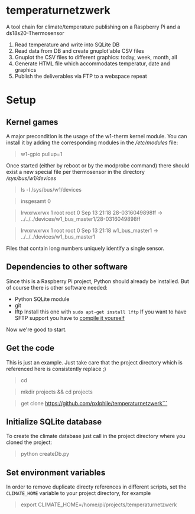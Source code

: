 # temperaturnetzwerk
A tool chain for climate/temperature publishing on a Raspberry Pi and a ds18s20-Thermosensor

1. Read temperature and write into SQLite DB
2. Read data from DB and create gnuplot'able CSV files
3. Gnuplot the CSV files to different graphics: today, week, month, all
4. Generate HTML file which accommodates temperatur, date and graphics
5. Publish the deliverables via FTP to a webspace
repeat

# Setup

## Kernel games
A major precondition is the usage of the w1-therm kernel module. You can install it by adding
the corresponding modules in the */etc/modules* file:

>w1-gpio pullup=1

Once started (either by reboot or by the modprobe command) there should exist a new special file per 
thermosensor in the directory */sys/bus/w1/devices*

> ls -l /sys/bus/w1/devices

> insgesamt 0

> lrwxrwxrwx 1 root root 0 Sep 13 21:18 28-0316049898ff -> ../../../devices/w1_bus_master1/28-0316049898ff

> lrwxrwxrwx 1 root root 0 Sep 13 21:18 w1_bus_master1 -> ../../../devices/w1_bus_master1

Files that contain long numbers uniquely identify a single sensor. 

## Dependencies to other software
Since this is a Raspberry Pi project, Python should already be installed. But of course there is 
other software needed:
- Python SQLite module
- git
- lftp
	Install this one with `sudo apt-get install lftp`
	If you want to have SFTP support you have to [compile it yourself](http://lftp.yar.ru/get.html)

Now we're good to start.

## Get the code
This is just an example. Just take care that the project directory which is referenced here is consistently replace ;)
> cd

> mkdir projects && cd projects

> get clone https://github.com/pxlphile/temperaturnetzwerk```

## Initialize SQLite database
To create the climate database just call in the project directory where you cloned the project:
>python createDb.py

## Set environment variables
In order to remove duplicate directy references in different scripts, set the `CLIMATE_HOME` variable to your 
project directory, for example
>export CLIMATE_HOME=/home/pi/projects/temperaturnetzwerk
